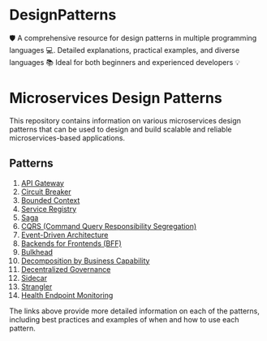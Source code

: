 <!-- @format -->

# DesignPatterns

🛡️ A comprehensive resource for design patterns in multiple programming languages 💻. Detailed explanations, practical examples, and diverse languages 📚 Ideal for both beginners and experienced developers 💡

# Microservices Design Patterns

This repository contains information on various microservices design patterns that can be used to design and build scalable and reliable microservices-based applications.

## Patterns

1. [API Gateway](https://docs.microsoft.com/en-us/azure/architecture/patterns/api-gateway)
2. [Circuit Breaker](https://docs.microsoft.com/en-us/azure/architecture/patterns/circuit-breaker)
3. [Bounded Context](https://microservices.io/patterns/microservice-bounded-context.html)
4. [Service Registry](https://docs.microsoft.com/en-us/azure/architecture/patterns/service-registry)
5. [Saga](https://microservices.io/patterns/data/saga.html)
6. [CQRS (Command Query Responsibility Segregation)](https://docs.microsoft.com/en-us/azure/architecture/patterns/cqrs)
7. [Event-Driven Architecture](https://microservices.io/patterns/microservices.html#event-driven-architecture)
8. [Backends for Frontends (BFF)](https://samnewman.io/patterns/architectural/bff/)
9. [Bulkhead](https://docs.microsoft.com/en-us/azure/architecture/patterns/bulkhead)
10. [Decomposition by Business Capability](https://microservices.io/patterns/decomposition/decomposition-by-business-capability.html)
11. [Decentralized Governance](https://microservices.io/patterns/governance/decentralized-governance.html)
12. [Sidecar](https://docs.microsoft.com/en-us/azure/architecture/patterns/sidecar)
13. [Strangler](https://martinfowler.com/bliki/StranglerApplication.html)
14. [Health Endpoint Monitoring](https://docs.microsoft.com/en-us/azure/architecture/patterns/health-endpoint-monitoring)

The links above provide more detailed information on each of the patterns, including best practices and examples of when and how to use each pattern.
